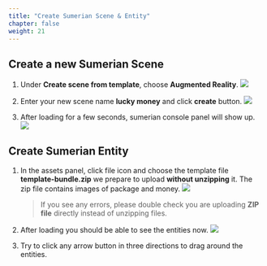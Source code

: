 ```yaml
---
title: "Create Sumerian Scene & Entity"
chapter: false
weight: 21
---
```



## Create a new Sumerian Scene

1. Under **Create scene from template**, choose **Augmented Reality**.
   ![](/image/WechatIMG4_1.png)
    
1. Enter your new scene name **lucky money** and click **create** button.
   ![](/image/WechatIMG6_1.png)
    
1. After loading for a few seconds, sumerian console panel will show up.
   ![](/image/WechatIMG7_1.png)
   

## Create Sumerian Entity

1. In the assets panel, click file icon and choose the template file **template-bundle.zip** we prepare to upload **without unzipping** it. The zip file contains images of package and money. 
   ![](/image/WechatIMG5.png)
   > If you see any errors, please double check you are uploading **ZIP file** directly instead of unzipping files.

1. After loading you should be able to see the entities now.
   ![](/image/WechatIMG8_1.png)

1. Try to click any arrow button in three directions to drag around the entities.

